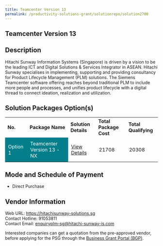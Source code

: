 ```yaml
---
title: Teamcenter Version 13
permalink: /productivity-solutions-grant/solutionrepo/solution2700
---
```


## Teamcenter Version 13

## Description

Hitachi Sunway Information Systems (Singapore) is driven by a vision to be the leading ICT and Digital Solutions & Services Integrator in ASEAN. Hitachi Sunway specialises in implementing, supporting and providing consultancy for Product Lifecycle Management (PLM) solutions. The Siemens Teamcenter software offering reaches beyond traditional PLM to include more people and processes, and unifies product lifecycle with a digital thread to connect ideation, realization and utilization.

## Solution Packages Option(s)

<table>
<tr>
<td><b>No.</b></td>
<td><b>Package Name</b></td>
<td><b>Solution Details</b></td>
<td><b>Total Package Cost</b></td>
<td><b>Total Qualifying</b></td>
</tr>
<tr>
<td style='padding: 10px; background-color: #037E8A; color: #FFFFFF;'>Option 1</td>
<td style='padding: 10px; background-color: #037E8A; color: #FFFFFF;'>Teamcenter Version 13 - NX</td>
<td style='padding: 10px;'><a href='https://www.gobusiness.gov.sg/images/psg/Hitachi_Sunway_20210282_Desensitised_Annex_3_Part_12.pdf' target='_blank'>View Details</a></td>
<td style='padding: 10px;'>21708</td>
<td style='padding: 10px;'>20308</td>
</tr>
</table>

## Mode and Schedule of Payment

 - Direct Purchase

## Vendor Information

 Web URL: https://hitachisunway-solutions.sg <br>Contact Hotline: 91053811 <br>Contact Email: enquiryplm-sg@hitachi-sunway-is.com <br>

Interested companies can get a quotation from the pre-approved vendor, before applying for the PSG through the <a href='https://www.businessgrants.gov.sg/' target='_blank' rel='noopener'>Business Grant Portal (BGP)</a>.

<script src="/jquery/resize-tables.js"></script>
